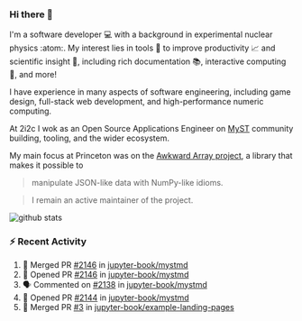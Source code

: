 ### Hi there 👋 

I'm a software developer 💻 with a background in experimental nuclear physics :atom:. My interest lies in tools :wrench: to improve productivity :chart_with_upwards_trend: and scientific insight :telescope:, including rich documentation 📚, interactive computing 🧮, and more! 

I have experience in many aspects of software engineering, including game design, full-stack web development, and high-performance numeric computing. 

At 2i2c I wok as an Open Source Applications Engineer on [MyST](https://github.com/jupyter-book/mystmd) community building, tooling, and the wider ecosystem. 

My main focus at Princeton was on the [Awkward Array project](awkward-array.org/), a library that makes it possible to 
> manipulate JSON-like data with NumPy-like idioms.

> I remain an active maintainer of the project. 

![github stats](https://github-readme-stats.vercel.app/api?username=agoose77&show_icons=true&hide_rank=true&hide_title=true&bg_color=30,e76445,904e95&text_color=efe3ec&icon_color=efe3ec)
<!--
**agoose77/agoose77** is a ✨ _special_ ✨ repository because its `README.md` (this file) appears on your GitHub profile.

Here are some ideas to get you started:

- 🔭 I’m currently working on ...
- 🌱 I’m currently learning ...
- 👯 I’m looking to collaborate on ...
- 🤔 I’m looking for help with ...
- 💬 Ask me about ...
- 📫 How to reach me: ...
- 😄 Pronouns: ...
- ⚡ Fun fact: ...
-->

### :zap: Recent Activity

<!--START_SECTION:activity-->
1. 🎉 Merged PR [#2146](https://github.com/jupyter-book/mystmd/pull/2146) in [jupyter-book/mystmd](https://github.com/jupyter-book/mystmd)
2. 💪 Opened PR [#2146](https://github.com/jupyter-book/mystmd/pull/2146) in [jupyter-book/mystmd](https://github.com/jupyter-book/mystmd)
3. 🗣 Commented on [#2138](https://github.com/jupyter-book/mystmd/pull/2138#issuecomment-3025476739) in [jupyter-book/mystmd](https://github.com/jupyter-book/mystmd)
4. 💪 Opened PR [#2144](https://github.com/jupyter-book/mystmd/pull/2144) in [jupyter-book/mystmd](https://github.com/jupyter-book/mystmd)
5. 🎉 Merged PR [#3](https://github.com/jupyter-book/example-landing-pages/pull/3) in [jupyter-book/example-landing-pages](https://github.com/jupyter-book/example-landing-pages)
<!--END_SECTION:activity-->
